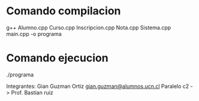 # Comando compilacion

g++ Alumno.cpp Curso.cpp Inscripcion.cpp Nota.cpp Sistema.cpp main.cpp -o programa

# Comando ejecucion
./programa

Integrantes: Gian Guzman Ortiz
gian.guzman@alumnos.ucn.cl
Paralelo c2 -> Prof. Bastian ruiz
